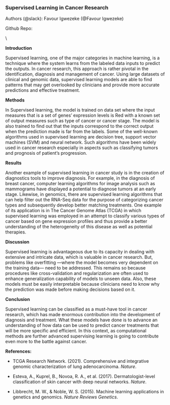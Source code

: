 ### **Supervised Learning in Cancer Research**

Authors (@slack): Favour Igwezeke (@Favour Igwezeke) 

Github Repo: 

\


**Introduction**

Supervised learning, one of the major categories in machine learning, is a technique where the system learns from the labeled data inputs to predict the outputs. In cancer research, this approach is rather pivotal in the identification, diagnosis and management of cancer. Using large datasets of clinical and genomic data, supervised learning models are able to find patterns that may get overlooked by clinicians and provide more accurate predictions and effective treatment.

**Methods**

In Supervised learning, the model is trained on data set where the input measures that is a set of genes’ expression levels is Red with a known set of output measures such as type of cancer or cancer stage. The model is also trained to find out that the inputs correspond to the correct output when the prediction made is far from the labels. Some of the well-known algorithms used in supervised learning are decision tree, support vector machines (SVM) and neural network. Such algorithms have been widely used in cancer research especially in aspects such as classifying tumors and prognosis of patient’s progression.

**Results**

Another example of supervised learning in cancer study is in the creation of diagnostics tools to improve diagnosis. For example, in the diagnosis of breast cancer, computer learning algorithms for image analysis such as mammograms have displayed a potential to diagnose tumors at an early stage. Likewise, in genomics, there are supervised learning algorithms that can help filter out the RNA-Seq data for the purpose of categorizing cancer types and subsequently develop better matching treatments. One example of its application is in The Cancer Genome Atlas (TCGA) in which supervised learning was employed in an attempt to classify various types of cancer based on gene expression profiles and thus provide a better understanding of the heterogeneity of this disease as well as potential therapies.

**Discussion**

Supervised learning is advantageous due to its capacity in dealing with extensive and intricate data, which is valuable in cancer research. But, problems like overfitting —where the model becomes very dependent on the training data— need to be addressed. This remains so because procedures like cross-validation and regularization are often used to enhance generalization capability of models to unseen data. Also, these models must be easily interpretable because clinicians need to know why the prediction was made before making decisions based on it.

**Conclusion** 

Supervised learning can be classified as a must-have tool in cancer research, which has made enormous contribution into the development of diagnosis and treatment. What these models have done is to advance an understanding of how data can be used to predict cancer treatments that will be more specific and efficient. In this context, as computational methods are further advanced supervising learning is going to contribute even more to the battle against cancer.

**References:**

- TCGA Research Network. (2021). Comprehensive and integrative genomic characterization of lung adenocarcinoma. _Nature_.

- Esteva, A., Kuprel, B., Novoa, R. A., et al. (2017). Dermatologist-level classification of skin cancer with deep neural networks. _Nature_.

- Libbrecht, M. W., & Noble, W. S. (2015). Machine learning applications in genetics and genomics. _Nature Reviews Genetics_.
